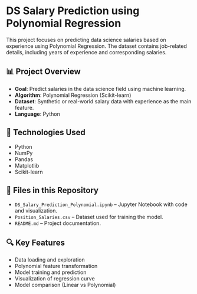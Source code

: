
# DS Salary Prediction using Polynomial Regression

This project focuses on predicting data science salaries based on experience using Polynomial Regression. The dataset contains job-related details, including years of experience and corresponding salaries.

## 📊 Project Overview

- **Goal**: Predict salaries in the data science field using machine learning.
- **Algorithm**: Polynomial Regression (Scikit-learn)
- **Dataset**: Synthetic or real-world salary data with experience as the main feature.
- **Language**: Python

## 🧰 Technologies Used

- Python
- NumPy
- Pandas
- Matplotlib
- Scikit-learn

## 📁 Files in this Repository

- `DS_Salary_Prediction_Polynomial.ipynb` – Jupyter Notebook with code and visualization.
- `Position_Salaries.csv` – Dataset used for training the model.
- `README.md` – Project documentation.

## 🔍 Key Features

- Data loading and exploration
- Polynomial feature transformation
- Model training and prediction
- Visualization of regression curve
- Model comparison (Linear vs Polynomial)
